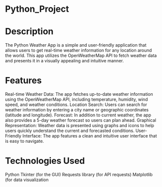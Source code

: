 # Python_Project

# Description
The Python Weather App is a simple and user-friendly application that allows users to get real-time weather information for any location around the world. This app utilizes the OpenWeatherMap API to fetch weather data and presents it in a visually appealing and intuitive manner.

# Features
 Real-time Weather Data: The app fetches up-to-date weather information using the OpenWeatherMap API, including temperature, humidity, wind speed, and weather conditions.
Location Search: Users can search for weather information by entering a city name or geographic coordinates (latitude and longitude).
Forecast: In addition to current weather, the app also provides a 5-day weather forecast so users can plan ahead.
Graphical Representation: Weather data is presented using graphs and icons to help users quickly understand the current and forecasted conditions.
User-Friendly Interface: The app features a clean and intuitive user interface that is easy to navigate.

# Technologies Used
Python
Tkinter (for the GUI)
Requests library (for API requests)
Matplotlib (for data visualization
